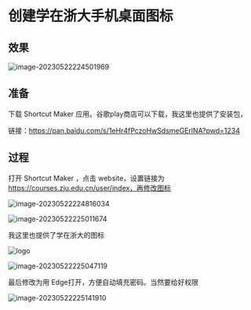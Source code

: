 # 创建学在浙大手机桌面图标

## 效果

![image-20230522224501969](PasteImage/image-20230522224501969.png)

## 准备

下载 Shortcut Maker 应用。谷歌play商店可以下载，我这里也提供了安装包，

链接：https://pan.baidu.com/s/1eHr4fPczoHwSdsmeGErlNA?pwd=1234 

## 过程

打开 Shortcut Maker ，点击 website，设置链接为 https://courses.zju.edu.cn/user/index，再修改图标

![image-20230522224816034](PasteImage/image-20230522224816034.png)

![image-20230522225011674](PasteImage/image-20230522225011674.png)

我这里也提供了学在浙大的图标

![logo](PasteImage/logo.png)

![image-20230522225047119](PasteImage/image-20230522225047119.png)

最后修改为用 Edge打开，方便自动填充密码。当然要给好权限

![image-20230522225141910](PasteImage/image-20230522225141910.png)
